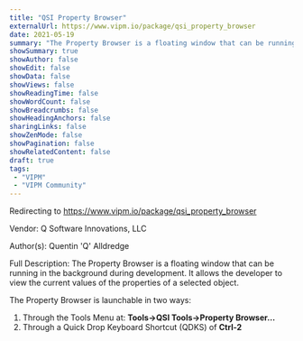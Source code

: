 ```yaml
---
title: "QSI Property Browser"
externalUrl: https://www.vipm.io/package/qsi_property_browser
date: 2021-05-19
summary: "The Property Browser is a floating window that can be running in the background during development."
showSummary: true
showAuthor: false
showEdit: false
showData: false
showViews: false
showReadingTime: false
showWordCount: false
showBreadcrumbs: false
showHeadingAnchors: false
sharingLinks: false
showZenMode: false
showPagination: false
showRelatedContent: false
draft: true
tags:
 - "VIPM"
 - "VIPM Community"
---
```


Redirecting to https://www.vipm.io/package/qsi_property_browser

Vendor: Q Software Innovations, LLC

Author(s): Quentin 'Q' Alldredge
 
Full Description:
The Property Browser is a floating window that can be running in the background during development.  It allows the developer to view the current values of the properties of a selected object.

The Property Browser is launchable in two ways:
1.	Through the Tools Menu at: **Tools->QSI Tools->Property Browser…**
2.	Through a Quick Drop Keyboard Shortcut (QDKS) of **Ctrl-2**